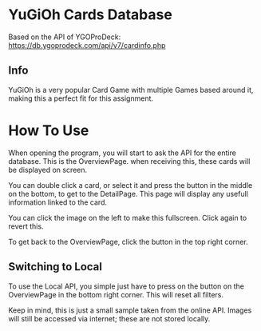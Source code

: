 # YuGiOh Cards Database
Based on the API of YGOProDeck: https://db.ygoprodeck.com/api/v7/cardinfo.php

## Info
YuGiOh is a very popular Card Game with multiple Games based around it, making this a perfect fit for this assignment. 

# How To Use
When opening the program, you will start to ask the API for the entire database. This is the OverviewPage.
when receiving this, these cards will be displayed on screen.


You can double click a card, or select it and press the button in the middle on the bottom, to get to the DetailPage.
This page will display any usefull information linked to the card.

You can click the image on the left to make this fullscreen.
Click again to revert this.

To get back to the OverviewPage, click the button in the top right corner.

<Add image here>


## Switching to Local
To use the Local API, you simple just have to press on the button on the OverviewPage in the bottom right corner.
This will reset all filters.

Keep in mind, this is just a small sample taken from the online API.
Images will still be accessed via internet; these are not stored locally.

<Add image of switching here>
